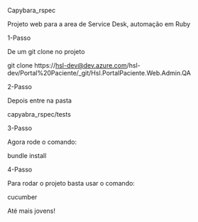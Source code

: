 Capybara_rspec

Projeto web para a area de Service Desk, automação em Ruby 

1-Passo

De um git clone no projeto

git clone https://hsl-dev@dev.azure.com/hsl-dev/Portal%20Paciente/_git/Hsl.PortalPaciente.Web.Admin.QA

2-Passo

Depois entre na pasta

capyabra_rspec/tests

3-Passo

Agora rode o comando:

bundle install

4-Passo

Para rodar o projeto basta usar o comando:

cucumber

Até mais jovens!